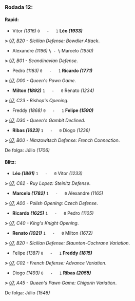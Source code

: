 ### Rodada 12:

#### Rapid:

* Vitor *(1316)* `0   -   1` **Léo *(1933)*** 

**>** [ὑ7](https://www.lichess.org/HHOQWigg), *B20 - Sicilian Defense: Bowdler Attack*.
* Alexandre *(1196)* `½ - ½` Marcelo *(1950)* 

**>** [ὑ7](https://www.lichess.org/EpHWeWxy), *B01 - Scandinavian Defense*.
* Pedro *(1183)* `0   -   1` **Ricardo *(1771)*** 

**>** [ὑ7](https://www.lichess.org/3bvheiJ5), *D00 - Queen's Pawn Game*.
* **Milton *(1892)*** `1   -   0` Renato *(1234)* 

**>** [ὑ7](https://www.lichess.org/2RRLRxRt), *C23 - Bishop's Opening*.
* Freddy *(1868)* `0   -   1` **Felipe *(1590)*** 

**>** [ὑ7](https://www.lichess.org/RmTb2iD3), *D30 - Queen's Gambit Declined*.
* **Ribas *(1623)*** `1   -   0` Diogo *(1236)* 

**>** [ὑ7](https://www.lichess.org/RsaJBLmG), *B00 - Nimzowitsch Defense: French Connection*.

De folga: Júlio *(1706)*

#### Blitz:

* **Léo *(1861)*** `1   -   0` Vitor *(1233)* 

**>** [ὑ7](https://www.lichess.org/EtDVxlHb), *C62 - Ruy Lopez: Steinitz Defense*.
* **Marcelo *(1782)*** `1   -   0` Alexandre *(1165)* 

**>** [ὑ7](https://www.lichess.org/ual2NNE4), *A00 - Polish Opening: Czech Defense*.
* **Ricardo *(1625)*** `1   -   0` Pedro *(1105)* 

**>** [ὑ7](https://www.lichess.org/7Nkr2iz9), *C40 - King's Knight Opening*.
* **Renato *(1021)*** `1   -   0` Milton *(1672)* 

**>** [ὑ7](https://www.lichess.org/hRqL9LVj), *B20 - Sicilian Defense: Staunton-Cochrane Variation*.
* Felipe *(1387)* `0   -   1` **Freddy *(1815)*** 

**>** [ὑ7](https://www.lichess.org/B0i0X5fg), *C02 - French Defense: Advance Variation*.
* Diogo *(1493)* `0   -   1` **Ribas *(2055)*** 

**>** [ὑ7](https://www.lichess.org/ovy99Fgs), *A45 - Queen's Pawn Game: Chigorin Variation*.

De folga: Júlio *(1546)*

